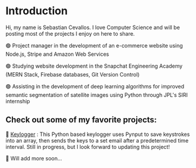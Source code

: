 # Introduction

Hi, my name is Sebastian Cevallos. I love Computer Science and will be posting most of the projects I enjoy on here to share.

🟢 Project manager in the development of an e-commerce website using Node.js, Stripe and Amazon Web Services

🟢 Studying website development in the Snapchat Engineering Academy (MERN Stack, Firebase databases, Git Version Control)

🟢 Assisting in the development of deep learning algorithms for improved semantic segmentation of satellite images using Python through JPL's SIRI internship


## Check out some of my favorite projects:

💚 [Keylogger](https://github.com/Sebastian-git/KeyLogger) : This Python based keylogger uses Pynput to save keystrokes into an array, then sends the keys to a set email after a predetermined time interval. Still in progress, but I look forward to updating this project!

💚 Will add more soon...
